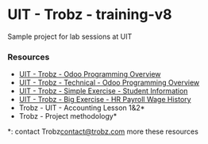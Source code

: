 # UIT - Trobz - training-v8
Sample project for lab sessions at UIT

### Resources
- [UIT - Trobz - Odoo Programming Overview](http://www.slideshare.net/tttungtt/uit-trobz-odoo-programming-overview)
- [UIT - Trobz - Technical - Odoo Programming Overview](https://docs.google.com/document/d/1uK-aSx5NFd66YvACjbvl_064STtV8DP3ZvlBFwfvyyM/edit)
- [UIT - Trobz - Simple Exercise - Student Information](https://docs.google.com/document/d/1Jkh4nGr6yDQoHJAyyNDCnkJCQitcj_OzD4jH-e0ySn0/edit)
- [UIT - Trobz - Big Exercise - HR Payroll Wage History](https://docs.google.com/document/d/1YbmIJR7IZGAco8hLZhrnHRf1SoF6t7hRw27X7Vupk3s/edit)
- Trobz - UIT - Accounting Lesson 1&2*
- Trobz - Project methodology*

*: contact Trobz<contact@trobz.com> more these resources

